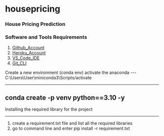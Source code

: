 # housepricing
### House Pricing Prediction

### Software and Tools Requirements

1. [Github_Account](https://github.com)
2. [Heroku_Account](https://heroku.com)
3. [VS_Code_IDE](https://code.visualstudio.com)
4. [Git_CLI](https://git-scm.com/book/en/v2/Getting-Started-The-Command-Line)

Create a new environment (conda env)
activate the anaconda ---  C:\Users\User\miniconda3\Scripts/activate 

---
conda create -p venv python==3.10 -y
--

Installing the required library for the project

---
1. create a requirement.txt file and list all the required libraries
2. go to command line and enter pip install -r requirement.txt
